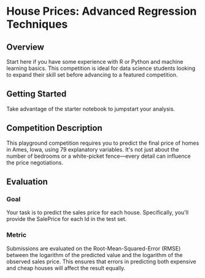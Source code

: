 # House Prices: Advanced Regression Techniques

## Overview
Start here if you have some experience with R or Python and machine learning basics. This competition is ideal for data science students looking to expand their skill set before advancing to a featured competition.

## Getting Started
Take advantage of the starter notebook to jumpstart your analysis.

## Competition Description
This playground competition requires you to predict the final price of homes in Ames, Iowa, using 79 explanatory variables. It's not just about the number of bedrooms or a white-picket fence—every detail can influence the price negotiations.

## Evaluation
### Goal
Your task is to predict the sales price for each house. Specifically, you'll provide the SalePrice for each Id in the test set.

### Metric
Submissions are evaluated on the Root-Mean-Squared-Error (RMSE) between the logarithm of the predicted value and the logarithm of the observed sales price. This ensures that errors in predicting both expensive and cheap houses will affect the result equally.